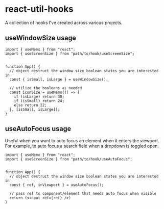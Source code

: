 # react-util-hooks
A collection of hooks I've created across various projects.


## useWindowSize usage
```tsx
import { useMemo } from "react";
import { useScreenSize } from "path/to/hook/useScreenSize";


function App() {
  // object destruct the window size boolean states you are interested in
  const { isSmall, isLarge } = useWindowSize();

  // utilize the booleans as needed
  const iconSize = useMemo(() => {
    if (isLarge) return 30;
    if (isSmall) return 24;
    else return 22;
  }, [isSmall, isLarge]);
}
```

## useAutoFocus usage
Useful when you want to auto focus an element when it enters the viewport.
For example, to auto focus a search field when a dropdown is toggled open.

```tsx
import { useMemo } from "react";
import { useScreenSize } from "path/to/hook/useAutoFocus";


function App() {
  // object destruct the window size boolean states you are interested in
  const { ref, inViewport } = useAutoFocus();

  // pass ref to component/element that needs auto focus when visible
  return (<input ref={ref} />)
}
```
